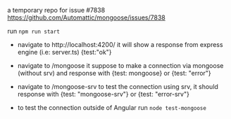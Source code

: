 a temporary repo for issue #7838
https://github.com/Automattic/mongoose/issues/7838

run `npm run start`

- navigate to http://localhost:4200/ it will show a response from express engine (i.e: server.ts) {test:"ok"}

- navigate to /mongoose it suppose to make a connection via mongoose (without srv) and response with {test: mongoose} or {test: "error"}

- navigate to /mongoose-srv to test the connection using srv, it should response with {test: "mongoose-srv"} or {test: "error-srv"}

- to test the connection outside of Angular run `node test-mongoose`
